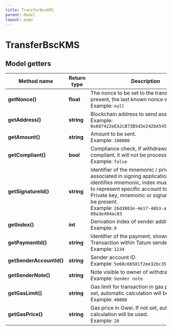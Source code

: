 ```yaml
---
title: TransferBscKMS
parent: Model
layout: page
---
```


# TransferBscKMS

## Model getters

Method name | Return type | Description | Notes
------------ | ------------- | ------------- | -------------
**getNonce()** | **float** | The nonce to be set to the transaction; if not present, the last known nonce will be used <br>Example: `null` | [optional]
**getAddress()** | **string** | Blockchain address to send assets <br>Example: `0x687422eEA2cB73B5d3e242bA5456b782919AFc85` |
**getAmount()** | **string** | Amount to be sent. <br>Example: `100000` |
**getCompliant()** | **bool** | Compliance check, if withdrawal is not compliant, it will not be processed. <br>Example: `false` | [optional]
**getSignatureId()** | **string** | Identifier of the mnemonic / private key associated in signing application. When hash identifies mnemonic, index must be present to represent specific account to pay from. Private key, mnemonic or signature Id must be present. <br>Example: `26d3883e-4e17-48b3-a0ee-09a3e484ac83` |
**getIndex()** | **int** | Derivation index of sender address. <br>Example: `0` | [optional]
**getPaymentId()** | **string** | Identifier of the payment, shown for created Transaction within Tatum sender account. <br>Example: `1234` | [optional]
**getSenderAccountId()** | **string** | Sender account ID <br>Example: `5e68c66581f2ee32bc354087` |
**getSenderNote()** | **string** | Note visible to owner of withdrawing account <br>Example: `Sender note` | [optional]
**getGasLimit()** | **string** | Gas limit for transaction in gas price. If not set, automatic calculation will be used. <br>Example: `40000` | [optional]
**getGasPrice()** | **string** | Gas price in Gwei. If not set, automatic calculation will be used. <br>Example: `20` | [optional]

